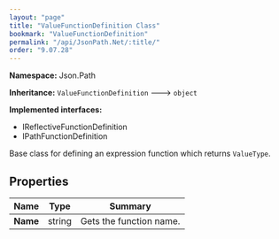 ```yaml
---
layout: "page"
title: "ValueFunctionDefinition Class"
bookmark: "ValueFunctionDefinition"
permalink: "/api/JsonPath.Net/:title/"
order: "9.07.28"
---
```

**Namespace:** Json.Path

**Inheritance:**
`ValueFunctionDefinition`
 🡒 
`object`

**Implemented interfaces:**

- IReflectiveFunctionDefinition
- IPathFunctionDefinition

Base class for defining an expression function which returns `ValueType`.

## Properties

| Name | Type | Summary |
|---|---|---|
| **Name** | string | Gets the function name. |


